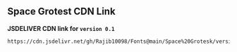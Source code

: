 ## Space Grotest CDN Link

**JSDELIVER CDN link for `version 0.1`**
```
https://cdn.jsdelivr.net/gh/Rajib10098/Fonts@main/Space%20Grotesk/version/0.1/Space%20Grotesk.css
```
